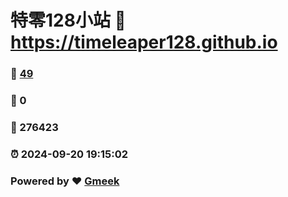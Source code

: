 # 特零128小站 :link: https://timeleaper128.github.io 
### :page_facing_up: [49](https://timeleaper128.github.io/tag.html) 
### :speech_balloon: 0 
### :hibiscus: 276423 
### :alarm_clock: 2024-09-20 19:15:02 
### Powered by :heart: [Gmeek](https://github.com/Meekdai/Gmeek)
